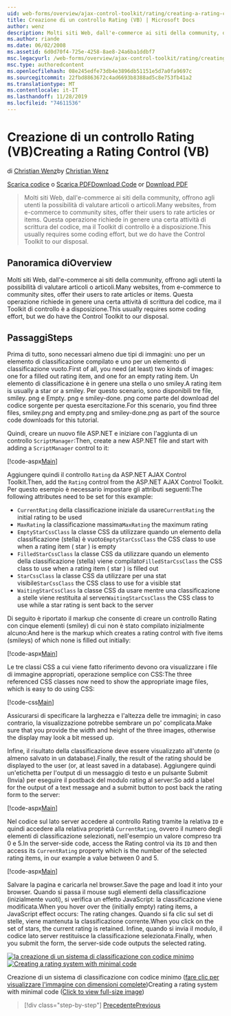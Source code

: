 ```yaml
---
uid: web-forms/overview/ajax-control-toolkit/rating/creating-a-rating-control-vb
title: Creazione di un controllo Rating (VB) | Microsoft Docs
author: wenz
description: Molti siti Web, dall'e-commerce ai siti della community, offrono agli utenti la possibilità di valutare articoli o articoli. Questa operazione richiede in genere un po' di codice, ma il...
ms.author: riande
ms.date: 06/02/2008
ms.assetid: 6d0d70f4-725e-4258-8ae8-24a6ba1ddbf7
msc.legacyurl: /web-forms/overview/ajax-control-toolkit/rating/creating-a-rating-control-vb
msc.type: authoredcontent
ms.openlocfilehash: 08e245edfe73db4e3896db51151e5d7a0fa9697c
ms.sourcegitcommit: 22fbd8863672c4ad6693b8388ad5c8e753fb41a2
ms.translationtype: MT
ms.contentlocale: it-IT
ms.lasthandoff: 11/28/2019
ms.locfileid: "74611536"
---
```

# <a name="creating-a-rating-control-vb"></a><span data-ttu-id="b051c-104">Creazione di un controllo Rating (VB)</span><span class="sxs-lookup"><span data-stu-id="b051c-104">Creating a Rating Control (VB)</span></span>

<span data-ttu-id="b051c-105">di [Christian Wenz](https://github.com/wenz)</span><span class="sxs-lookup"><span data-stu-id="b051c-105">by [Christian Wenz](https://github.com/wenz)</span></span>

<span data-ttu-id="b051c-106">[Scarica codice](https://download.microsoft.com/download/9/3/f/93f8daea-bebd-4821-833b-95205389c7d0/rating0.vb.zip) o [Scarica PDF](https://download.microsoft.com/download/2/d/c/2dc10e34-6983-41d4-9c08-f78f5387d32b/rating0VB.pdf)</span><span class="sxs-lookup"><span data-stu-id="b051c-106">[Download Code](https://download.microsoft.com/download/9/3/f/93f8daea-bebd-4821-833b-95205389c7d0/rating0.vb.zip) or [Download PDF](https://download.microsoft.com/download/2/d/c/2dc10e34-6983-41d4-9c08-f78f5387d32b/rating0VB.pdf)</span></span>

> <span data-ttu-id="b051c-107">Molti siti Web, dall'e-commerce ai siti della community, offrono agli utenti la possibilità di valutare articoli o articoli.</span><span class="sxs-lookup"><span data-stu-id="b051c-107">Many websites, from e-commerce to community sites, offer their users to rate articles or items.</span></span> <span data-ttu-id="b051c-108">Questa operazione richiede in genere una certa attività di scrittura del codice, ma il Toolkit di controllo è a disposizione.</span><span class="sxs-lookup"><span data-stu-id="b051c-108">This usually requires some coding effort, but we do have the Control Toolkit to our disposal.</span></span>

## <a name="overview"></a><span data-ttu-id="b051c-109">Panoramica di</span><span class="sxs-lookup"><span data-stu-id="b051c-109">Overview</span></span>

<span data-ttu-id="b051c-110">Molti siti Web, dall'e-commerce ai siti della community, offrono agli utenti la possibilità di valutare articoli o articoli.</span><span class="sxs-lookup"><span data-stu-id="b051c-110">Many websites, from e-commerce to community sites, offer their users to rate articles or items.</span></span> <span data-ttu-id="b051c-111">Questa operazione richiede in genere una certa attività di scrittura del codice, ma il Toolkit di controllo è a disposizione.</span><span class="sxs-lookup"><span data-stu-id="b051c-111">This usually requires some coding effort, but we do have the Control Toolkit to our disposal.</span></span>

## <a name="steps"></a><span data-ttu-id="b051c-112">Passaggi</span><span class="sxs-lookup"><span data-stu-id="b051c-112">Steps</span></span>

<span data-ttu-id="b051c-113">Prima di tutto, sono necessari almeno due tipi di immagini: uno per un elemento di classificazione compilato e uno per un elemento di classificazione vuoto.</span><span class="sxs-lookup"><span data-stu-id="b051c-113">First of all, you need (at least) two kinds of images: one for a filled out rating item, and one for an empty rating item.</span></span> <span data-ttu-id="b051c-114">Un elemento di classificazione è in genere una stella o uno smiley.</span><span class="sxs-lookup"><span data-stu-id="b051c-114">A rating item is usually a star or a smiley.</span></span> <span data-ttu-id="b051c-115">Per questo scenario, sono disponibili tre file, smiley. png e Empty. png e smiley-done. png come parte del download del codice sorgente per questa esercitazione.</span><span class="sxs-lookup"><span data-stu-id="b051c-115">For this scenario, you find three files, smiley.png and empty.png and smiley-done.png as part of the source code downloads for this tutorial.</span></span>

<span data-ttu-id="b051c-116">Quindi, creare un nuovo file ASP.NET e iniziare con l'aggiunta di un controllo `ScriptManager`:</span><span class="sxs-lookup"><span data-stu-id="b051c-116">Then, create a new ASP.NET file and start with adding a `ScriptManager` control to it:</span></span>

[!code-aspx[Main](creating-a-rating-control-vb/samples/sample1.aspx)]

<span data-ttu-id="b051c-117">Aggiungere quindi il controllo `Rating` da ASP.NET AJAX Control Toolkit.</span><span class="sxs-lookup"><span data-stu-id="b051c-117">Then, add the `Rating` control from the ASP.NET AJAX Control Toolkit.</span></span> <span data-ttu-id="b051c-118">Per questo esempio è necessario impostare gli attributi seguenti:</span><span class="sxs-lookup"><span data-stu-id="b051c-118">The following attributes need to be set for this example:</span></span>

- <span data-ttu-id="b051c-119">`CurrentRating` della classificazione iniziale da usare</span><span class="sxs-lookup"><span data-stu-id="b051c-119">`CurrentRating` the initial rating to be used</span></span>
- <span data-ttu-id="b051c-120">`MaxRating` la classificazione massima</span><span class="sxs-lookup"><span data-stu-id="b051c-120">`MaxRating` the maximum rating</span></span>
- <span data-ttu-id="b051c-121">`EmptyStarCssClass` la classe CSS da utilizzare quando un elemento della classificazione (stella) è vuoto</span><span class="sxs-lookup"><span data-stu-id="b051c-121">`EmptyStarCssClass` the CSS class to use when a rating item ( star ) is empty</span></span>
- <span data-ttu-id="b051c-122">`FilledStarCssClass` la classe CSS da utilizzare quando un elemento della classificazione (stella) viene compilato</span><span class="sxs-lookup"><span data-stu-id="b051c-122">`FilledStarCssClass` the CSS class to use when a rating item ( star ) is filled out</span></span>
- <span data-ttu-id="b051c-123">`StarCssClass` la classe CSS da utilizzare per una stat visibile</span><span class="sxs-lookup"><span data-stu-id="b051c-123">`StarCssClass` the CSS class to use for a visible stat</span></span>
- <span data-ttu-id="b051c-124">`WaitingStarCssClass` la classe CSS da usare mentre una classificazione a stelle viene restituita al server</span><span class="sxs-lookup"><span data-stu-id="b051c-124">`WaitingStarCssClass` the CSS class to use while a star rating is sent back to the server</span></span>

<span data-ttu-id="b051c-125">Di seguito è riportato il markup che consente di creare un controllo Rating con cinque elementi (smiley) di cui non è stato compilato inizialmente alcuno:</span><span class="sxs-lookup"><span data-stu-id="b051c-125">And here is the markup which creates a rating control with five items (smileys) of which none is filled out initially:</span></span>

[!code-aspx[Main](creating-a-rating-control-vb/samples/sample2.aspx)]

<span data-ttu-id="b051c-126">Le tre classi CSS a cui viene fatto riferimento devono ora visualizzare i file di immagine appropriati, operazione semplice con CSS:</span><span class="sxs-lookup"><span data-stu-id="b051c-126">The three referenced CSS classes now need to show the appropriate image files, which is easy to do using CSS:</span></span>

[!code-css[Main](creating-a-rating-control-vb/samples/sample3.css)]

<span data-ttu-id="b051c-127">Assicurarsi di specificare la larghezza e l'altezza delle tre immagini; in caso contrario, la visualizzazione potrebbe sembrare un po' complicata.</span><span class="sxs-lookup"><span data-stu-id="b051c-127">Make sure that you provide the width and height of the three images, otherwise the display may look a bit messed up.</span></span>

<span data-ttu-id="b051c-128">Infine, il risultato della classificazione deve essere visualizzato all'utente (o almeno salvato in un database).</span><span class="sxs-lookup"><span data-stu-id="b051c-128">Finally, the result of the rating should be displayed to the user (or, at least saved in a database).</span></span> <span data-ttu-id="b051c-129">Aggiungere quindi un'etichetta per l'output di un messaggio di testo e un pulsante Submit (Invia) per eseguire il postback del modulo rating al server:</span><span class="sxs-lookup"><span data-stu-id="b051c-129">So add a label for the output of a text message and a submit button to post back the rating form to the server:</span></span>

[!code-aspx[Main](creating-a-rating-control-vb/samples/sample4.aspx)]

<span data-ttu-id="b051c-130">Nel codice sul lato server accedere al controllo Rating tramite la relativa `ID` e quindi accedere alla relativa proprietà `CurrentRating`, ovvero il numero degli elementi di classificazione selezionati, nell'esempio un valore compreso tra 0 e 5.</span><span class="sxs-lookup"><span data-stu-id="b051c-130">In the server-side code, access the Rating control via its `ID` and then access its `CurrentRating` property which is the number of the selected rating items, in our example a value between 0 and 5.</span></span>

[!code-aspx[Main](creating-a-rating-control-vb/samples/sample5.aspx)]

<span data-ttu-id="b051c-131">Salvare la pagina e caricarla nel browser.</span><span class="sxs-lookup"><span data-stu-id="b051c-131">Save the page and load it into your browser.</span></span> <span data-ttu-id="b051c-132">Quando si passa il mouse sugli elementi della classificazione (inizialmente vuoti), si verifica un effetto JavaScript: la classificazione viene modificata.</span><span class="sxs-lookup"><span data-stu-id="b051c-132">When you hover over the (initially empty) rating items, a JavaScript effect occurs: The rating changes.</span></span> <span data-ttu-id="b051c-133">Quando si fa clic sul set di stelle, viene mantenuta la classificazione corrente.</span><span class="sxs-lookup"><span data-stu-id="b051c-133">When you click on the set of stars, the current rating is retained.</span></span> <span data-ttu-id="b051c-134">Infine, quando si invia il modulo, il codice lato server restituisce la classificazione selezionata.</span><span class="sxs-lookup"><span data-stu-id="b051c-134">Finally, when you submit the form, the server-side code outputs the selected rating.</span></span>

<span data-ttu-id="b051c-135">[![la creazione di un sistema di classificazione con codice minimo](creating-a-rating-control-vb/_static/image2.png)](creating-a-rating-control-vb/_static/image1.png)</span><span class="sxs-lookup"><span data-stu-id="b051c-135">[![Creating a rating system with minimal code](creating-a-rating-control-vb/_static/image2.png)](creating-a-rating-control-vb/_static/image1.png)</span></span>

<span data-ttu-id="b051c-136">Creazione di un sistema di classificazione con codice minimo ([fare clic per visualizzare l'immagine con dimensioni complete](creating-a-rating-control-vb/_static/image3.png))</span><span class="sxs-lookup"><span data-stu-id="b051c-136">Creating a rating system with minimal code ([Click to view full-size image](creating-a-rating-control-vb/_static/image3.png))</span></span>

> [!div class="step-by-step"]
> [<span data-ttu-id="b051c-137">Precedente</span><span class="sxs-lookup"><span data-stu-id="b051c-137">Previous</span></span>](creating-a-rating-control-cs.md)
